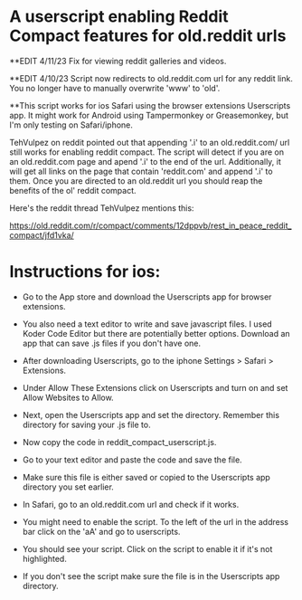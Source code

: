 # A userscript enabling Reddit Compact features for old.reddit urls
**EDIT 4/11/23
Fix for viewing reddit galleries and videos.

**EDIT 4/10/23
Script now redirects to old.reddit.com url for any reddit link. You no longer have to manually overwrite 'www' to 'old'.


**This script works for ios Safari using the browser extensions Userscripts app. It might work for Android using Tampermonkey or Greasemonkey, but I'm only testing on Safari/iphone.


TehVulpez on reddit pointed out that appending '.i' to an old.reddit.com/ url still works for enabling reddit compact. The script will detect if you are on an old.reddit.com page and apend '.i' to the end of the url. Additionally, it will get all links on the page that contain 'reddit.com' and append '.i' to them. Once you are directed to an old.reddit url you should reap the benefits of the ol' reddit compact.

Here's the reddit thread TehVulpez mentions this:

https://old.reddit.com/r/compact/comments/12dppvb/rest_in_peace_reddit_compact/jfd1vka/



# Instructions for ios:
- Go to the App store and download the Userscripts app for browser extensions.

- You also need a text editor to write and save javascript files. I used Koder Code Editor but there are potentially better options. Download an app that can save .js files if you don't have one.

- After downloading Userscripts, go to the iphone Settings > Safari > Extensions.

- Under Allow These Extensions click on Userscripts and turn on and set Allow Websites to Allow.

- Next, open the Userscripts app and set the directory. Remember this directory for saving your .js file to.

- Now copy the code in reddit_compact_userscript.js.

- Go to your text editor and paste the code and save the file.

- Make sure this file is either saved or copied to the Userscripts app directory you set earlier.

- In Safari, go to an old.reddit.com url and check if it works.

- You might need to enable the script. To the left of the url in the address bar click on the 'aA' and go to userscripts.

- You should see your script. Click on the script to enable it if it's not highlighted.

- If you don't see the script make sure the file is in the Userscripts app directory.

